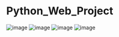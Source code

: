 # Python_Web_Project

![image](https://github.com/sevgitr/Python_Web_Project/assets/49620686/0b4c9f24-3f8e-40b4-bc43-1ea3462cf5d7)
![image](https://github.com/sevgitr/Python_Web_Project/assets/49620686/97168a60-3c28-46af-aab2-2617885d112d)
![image](https://github.com/sevgitr/Python_Web_Project/assets/49620686/94b42045-df88-4ba2-bc91-596df81a17ef)
![image](https://github.com/sevgitr/Python_Web_Project/assets/49620686/67a2bca7-2375-482d-aa6e-cfa5db518a8c)



